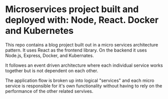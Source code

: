 # Microservices project built and deployed with: Node, React. Docker and Kubernetes

This repo contains a blog project built out in a micro services architecture pattern.
It uses React as the frontend library. On the backend it uses Node.js, Express, Docker, and Kubernates.

It followes an event driven architecture where each individual service works together but is not dependent on each other.

The application flow is broken up into logical "services" and each micro service is responsible for it's own functionality without having to rely on the performance of the other related servives.
